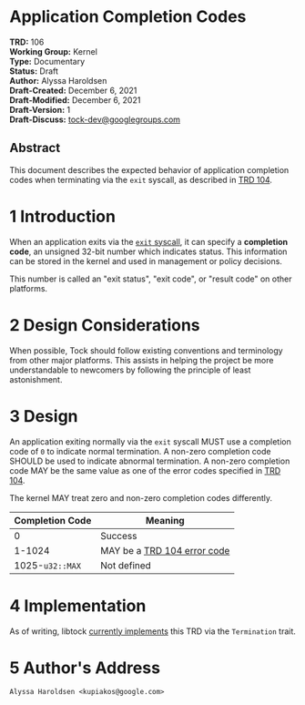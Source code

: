 Application Completion Codes
========================================

**TRD:** 106 <br/>
**Working Group:** Kernel<br/>
**Type:** Documentary<br/>
**Status:** Draft<br/>
**Author:** Alyssa Haroldsen<br/>
**Draft-Created:** December 6, 2021<br/>
**Draft-Modified:** December 6, 2021<br/>
**Draft-Version:** 1<br/>
**Draft-Discuss:** tock-dev@googlegroups.com</br>

Abstract
-------------------------------
This document describes the expected behavior of application completion codes
when terminating via the `exit` syscall, as described in [TRD 104][exit-syscall].

1 Introduction
===============================
When an application exits via the [`exit` syscall][exit-syscall], it can specify
a **completion code**, an unsigned 32-bit number which indicates status. This
information can be stored in the kernel and used in management or policy
decisions.

This number is called an "exit status", "exit code", or "result code" on other
platforms.

2 Design Considerations
===============================
When possible, Tock should follow existing conventions and terminology from
other major platforms. This assists in helping the project be more
understandable to newcomers by following the principle of least astonishment.

3 Design
===============================
An application exiting normally via the `exit` syscall MUST use a completion
code of `0` to indicate normal termination. A non-zero completion code SHOULD be
used to indicate abnormal termination. A non-zero completion code MAY be the 
same value as one of the error codes specified in [TRD 104][error-codes].

The kernel MAY treat zero and non-zero completion codes differently.

| **Completion Code** | **Meaning** |
| ------------------- | ----------- |
| 0                   | Success     |
| 1-1024              | MAY be a [TRD 104 error code][error-codes] |
| 1025-`u32::MAX`     | Not defined |

4 Implementation
===============================
As of writing, libtock [currently implements][termination] this TRD via the
`Termination` trait.

5 Author's Address
===============================
```
Alyssa Haroldsen <kupiakos@google.com>
```

[error-codes]: https://github.com/tock/tock/blob/master/doc/reference/trd104-syscalls.md#33-error-codes
[exit-syscall]: https://github.com/tock/tock/blob/master/doc/reference/trd104-syscalls.md#47-exit-class-id-6
[termination]: https://github.com/tock/libtock-rs/blob/030e5450c9480beb8b62674e1d6795f4e1697b19/platform/src/termination.rs
